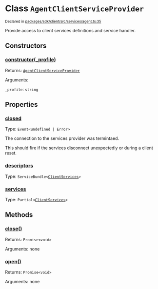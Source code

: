 # Class `AgentClientServiceProvider`
<sub>Declared in [packages/sdk/client/src/services/agent.ts:35](https://github.com/dxos/dxos/blob/bfdd5a17b/packages/sdk/client/src/services/agent.ts#L35)</sub>


Provide access to client services definitions and service handler.

## Constructors
### [constructor(_profile)](https://github.com/dxos/dxos/blob/bfdd5a17b/packages/sdk/client/src/services/agent.ts#L40)




Returns: <code>[AgentClientServiceProvider](/api/@dxos/client/classes/AgentClientServiceProvider)</code>

Arguments: 

`_profile`: <code>string</code>



## Properties
### [closed](https://github.com/dxos/dxos/blob/bfdd5a17b/packages/sdk/client/src/services/agent.ts#L37)
Type: <code>Event&lt;undefined | Error&gt;</code>

The connection to the services provider was termintaed.

This should fire if the services disconnect unexpectedly or during a client reset.

### [descriptors](https://github.com/dxos/dxos/blob/bfdd5a17b/packages/sdk/client/src/services/agent.ts#L42)
Type: <code>ServiceBundle&lt;[ClientServices](/api/@dxos/client/types/ClientServices)&gt;</code>



### [services](https://github.com/dxos/dxos/blob/bfdd5a17b/packages/sdk/client/src/services/agent.ts#L46)
Type: <code>Partial&lt;[ClientServices](/api/@dxos/client/types/ClientServices)&gt;</code>




## Methods
### [close()](https://github.com/dxos/dxos/blob/bfdd5a17b/packages/sdk/client/src/services/agent.ts#L62)




Returns: <code>Promise&lt;void&gt;</code>

Arguments: none




### [open()](https://github.com/dxos/dxos/blob/bfdd5a17b/packages/sdk/client/src/services/agent.ts#L50)




Returns: <code>Promise&lt;void&gt;</code>

Arguments: none




